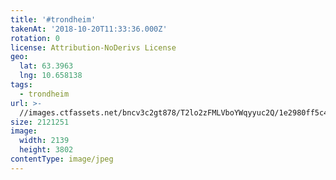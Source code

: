 ```yaml
---
title: '#trondheim'
takenAt: '2018-10-20T11:33:36.000Z'
rotation: 0
license: Attribution-NoDerivs License
geo:
  lat: 63.3963
  lng: 10.658138
tags:
  - trondheim
url: >-
  //images.ctfassets.net/bncv3c2gt878/T2lo2zFMLVboYWqyyuc2Q/1e2980ff5c4f9cdf6a671bad788b0d0b/trondheim_45629521602_o
size: 2121251
image:
  width: 2139
  height: 3802
contentType: image/jpeg
---
```


